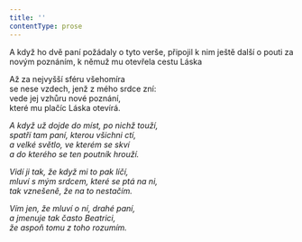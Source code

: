 ```yaml
---
title: ''
contentType: prose
---
```


A když ho dvě paní požádaly o tyto verše, připojil k nim ještě další o pouti za novým poznáním, k němuž mu otevřela cestu Láska

  

Až za nejvyšší sféru všehomíra  
se nese vzdech, jenž z mého srdce zní:  
vede jej vzhůru nové poznání,  
které mu plačíc Láska otevírá.

_A když už dojde do míst, po nichž touží,  
spatří tam paní, kterou všichni ctí,  
a velké světlo, ve kterém se skví  
a do kterého se ten poutník hrouží._

_Vidí ji tak, že když mi to pak líčí,  
mluví s mým srdcem, které se ptá na ni,  
tak vznešeně, že na to nestačím._

_Vím jen, že mluví o ní, drahé paní,  
a jmenuje tak často Beatrici,  
že aspoň tomu z toho rozumím._

